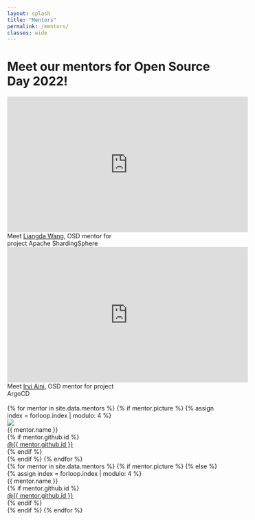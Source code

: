 ```yaml
---
layout: splash
title: "Mentors"
permalink: /mentors/
classes: wide
---
```


<link rel="stylesheet" href="{{ '/assets/css/mentor.css' | relative_url }}">

<h1>Meet our mentors for Open Source Day 2022!</h1>

<div class="responsive" style="width: 49.99999%;">
  <div class="gallery">
    <iframe width="560" height="315" src="https://www.youtube.com/embed/2LCEuDUEcp4" title="Meet Liangda Wang, OSD Mentor" frameborder="0"></iframe>
    <div class="desc">Meet <a href="https://www.linkedin.com/in/liangda-wang/">Liangda Wang</a>, OSD mentor for project Apache ShardingSphere</div>
  </div>
</div>


<div class="responsive" style="width: 49.99999%;">
  <div class="gallery">
    <iframe width="560" height="315" src="https://www.youtube.com/embed/a1sfKjx5VT8" title="Meet Irvi Aini, OSD Mentor" frameborder="0"></iframe>
    <div class="desc">Meet <a href="https://www.linkedin.com/in/irvifa/">Irvi Aini</a>, OSD mentor for project ArgoCD</div>
  </div>
</div>

<div class="clearfix"></div>

<br/>

<div id="mentors">
{% for mentor in site.data.mentors %}
{% if mentor.picture %}
{% assign index = forloop.index | modulo: 4 %}
<div class="image-card top-border-{{index}}">
  <div>
      <img src="{{mentor.picture|relative_url}}">
  </div>
  <div class="name font-{{index}}">{{ mentor.name }}</div>
  {% if mentor.github.id %}
  <div class="subtitle"><a href="{{mentor.github.url}}">@{{ mentor.github.id }}</a></div>
  {% endif %}
</div>
{% endif %}
{% endfor %}
</div>

<div id="mentors">
{% for mentor in site.data.mentors %}
{% if mentor.picture %}
{% else %}
{% assign index = forloop.index | modulo: 4 %}
<div class="image-card top-border-{{index}}">
  <div>
  </div>
  <div class="name font-{{index}}">{{ mentor.name }}</div>
  {% if mentor.github.id %}
  <div class="subtitle"><a href="{{mentor.github.url}}">@{{ mentor.github.id }}</a></div>
  {% endif %}
</div>
{% endif %}
{% endfor %}
</div>